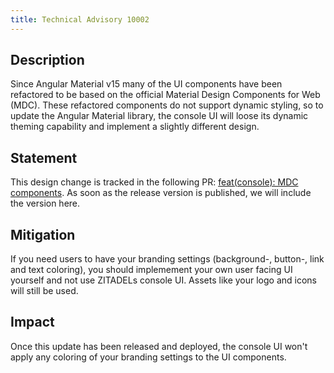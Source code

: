 ```yaml
---
title: Technical Advisory 10002
---
```


## Description

Since Angular Material v15 many of the UI components have been refactored
to be based on the official Material Design Components for Web (MDC).
These refactored components do not support dynamic styling, so to update the Angular Material library,
the console UI will loose its dynamic theming capability and implement a slightly different design.

## Statement

This design change is tracked in the following PR: [feat(console): MDC components](https://github.com/zitadel/zitadel/pull/6482).
As soon as the release version is published, we will include the version here.

## Mitigation

If you need users to have your branding settings
(background-, button-, link and text coloring), you should implemement your
own user facing UI yourself and not use ZITADELs console UI. Assets like your logo and icons will still be used.

## Impact

Once this update has been released and deployed, the console UI won't apply any coloring of your branding settings to the UI components.
